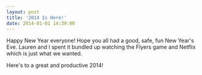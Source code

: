 ```yaml
---
layout: post
title: '2014 Is Here!'
date: 2014-01-01 14:39:00
---
```


Happy New Year everyone! Hope you all had a good, safe, fun New Year's Eve. Lauren and I spent it bundled up watching the Flyers game and Netflix which is just what we wanted.

Here's to a great and productive 2014!
